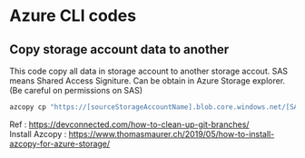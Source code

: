 # Azure CLI codes

## Copy storage account data to another 
This code copy all data in storage account to another storage accout. SAS means Shared Access Signiture. Can be obtain in Azure Storage explorer. (Be careful on permissions on SAS) 
```bash
azcopy cp "https://[sourceStorageAccountName].blob.core.windows.net/[SAS]" "https://[targetStorageAccountName].blob.core.windows.net/[SAS]" --recursive
```
Ref : https://devconnected.com/how-to-clean-up-git-branches/  
Install Azcopy : https://www.thomasmaurer.ch/2019/05/how-to-install-azcopy-for-azure-storage/



